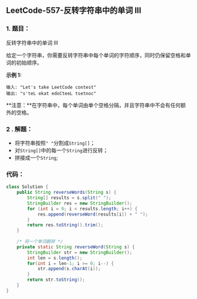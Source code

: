 ## LeetCode-557-反转字符串中的单词 III

### 1. 题目：

反转字符串中的单词 III

给定一个字符串，你需要反转字符串中每个单词的字符顺序，同时仍保留空格和单词的初始顺序。

**示例 1:**

```
输入: "Let's take LeetCode contest"
输出: "s'teL ekat edoCteeL tsetnoc" 
```

**注意：**在字符串中，每个单词由单个空格分隔，并且字符串中不会有任何额外的空格。

### 2 . 解题：

- 将字符串按照`" "`分割成`String[]`；
- 对`String[]`中的每一个`String`进行反转；
- 拼接成一个`String`;

### 代码：

```java
class Solution {
    public String reverseWords(String s) {
        String[] results = s.split(" ");
        StringBuilder res = new StringBuilder();
        for (int i = 0; i < results.length; i++) {
            res.append(reverseWord(results[i]) + " ");
        }
        return res.toString().trim();
    }
    
    /* 将一个单词翻转 */ 
    private static String reverseWord(String s) {
        StringBuilder str = new StringBuilder();
        int len = s.length();
        for(int i = len-1; i >= 0; i--) {
            str.append(s.charAt(i));
        }
        return str.toString();
    }
}
```

